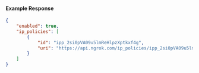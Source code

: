 <!-- Code generated for API Clients. DO NOT EDIT. -->

#### Example Response

```json
{
	"enabled": true,
	"ip_policies": [
		{
			"id": "ipp_2si0pVA09u5lmReHlpzXptkxf4g",
			"uri": "https://api.ngrok.com/ip_policies/ipp_2si0pVA09u5lmReHlpzXptkxf4g"
		}
	]
}
```
